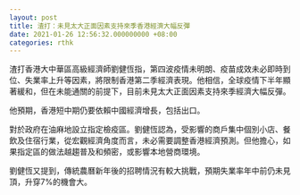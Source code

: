 ```yaml
---
layout: post
title: 渣打：未見太大正面因素支持來季香港經濟大幅反彈
date: 2021-01-26 12:56:32.000000000 +08:00
categories: rthk
---
```


渣打香港大中華區高級經濟師劉健恆指，第四波疫情未明朗、疫苗成效未必即時到位、失業率上升等因素，將限制香港第二季經濟表現。他相信，全球疫情下半年顯著緩和，但在未能通關的前提下，目前未見太大正面因素支持來季經濟大幅反彈。

他預期，香港短中期仍要依賴中國經濟增長，包括出口。

對於政府在油麻地設立指定檢疫區。劉健恆認為，受影響的商戶集中個別小店、餐飲及住宿行業，從宏觀經濟角度而言，未必需要調整香港經濟預測。但他擔心，如果指定區的做法越趨普及和頻密，或影響本地營商環境。

劉健恆又提到，傳統農曆新年後的招聘情況有較大挑戰，預期失業率年中前仍未見頂，升穿7%的機會大。
